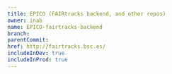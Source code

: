 ```yaml
---
title: EPICO (FAIRtracks backend, and other repos)
owner: inab
name: EPICO-fairtracks-backend
branch:
parentCommit:
href: http://fairtracks.bsc.es/
includeInDev: true
includeInProd: true
---
```

